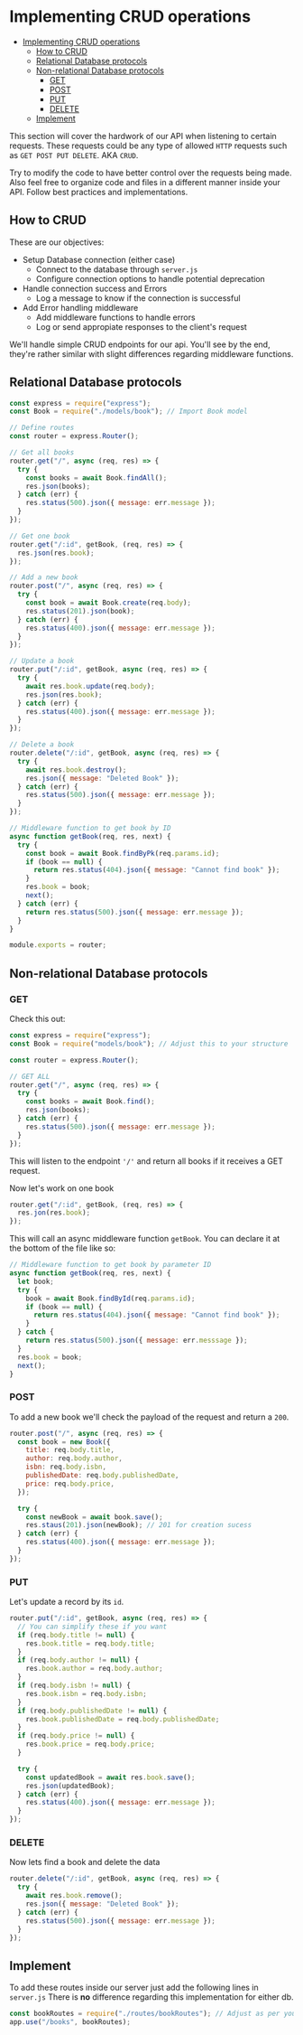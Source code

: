 # Implementing CRUD operations

<!--toc:start-->

- [Implementing CRUD operations](#implementing-crud-operations)
  - [How to CRUD](#how-to-crud)
  - [Relational Database protocols](#relational-database-protocols)
  - [Non-relational Database protocols](#non-relational-database-protocols)
    - [GET](#get)
    - [POST](#post)
    - [PUT](#put)
    - [DELETE](#delete)
  - [Implement](#implement)

<!--toc:end-->

This section will cover the hardwork of our API when listening to certain requests.
These requests could be any type of allowed `HTTP` requests such as
`GET POST PUT DELETE`.
AKA `CRUD`.

Try to modify the code to have better control over the requests being made.
Also feel free to organize code and files in a different manner inside your API.
Follow best practices and implementations.

## How to CRUD

These are our objectives:

- Setup Database connection (either case)
  - Connect to the database through `server.js`
  - Configure connection options to handle potential deprecation
- Handle connection success and Errors
  - Log a message to know if the connection is successful
- Add Error handling middleware
  - Add middleware functions to handle errors
  - Log or send appropiate responses to the client's request

We'll handle simple CRUD endpoints for our api.
You'll see by the end, they're rather similar with slight differences regarding middleware functions.

## Relational Database protocols

```javascript
const express = require("express");
const Book = require("./models/book"); // Import Book model

// Define routes
const router = express.Router();

// Get all books
router.get("/", async (req, res) => {
  try {
    const books = await Book.findAll();
    res.json(books);
  } catch (err) {
    res.status(500).json({ message: err.message });
  }
});

// Get one book
router.get("/:id", getBook, (req, res) => {
  res.json(res.book);
});

// Add a new book
router.post("/", async (req, res) => {
  try {
    const book = await Book.create(req.body);
    res.status(201).json(book);
  } catch (err) {
    res.status(400).json({ message: err.message });
  }
});

// Update a book
router.put("/:id", getBook, async (req, res) => {
  try {
    await res.book.update(req.body);
    res.json(res.book);
  } catch (err) {
    res.status(400).json({ message: err.message });
  }
});

// Delete a book
router.delete("/:id", getBook, async (req, res) => {
  try {
    await res.book.destroy();
    res.json({ message: "Deleted Book" });
  } catch (err) {
    res.status(500).json({ message: err.message });
  }
});

// Middleware function to get book by ID
async function getBook(req, res, next) {
  try {
    const book = await Book.findByPk(req.params.id);
    if (book == null) {
      return res.status(404).json({ message: "Cannot find book" });
    }
    res.book = book;
    next();
  } catch (err) {
    return res.status(500).json({ message: err.message });
  }
}

module.exports = router;
```

## Non-relational Database protocols

### GET

Check this out:

```javascript
const express = require("express");
const Book = require("models/book"); // Adjust this to your structure

const router = express.Router();

// GET ALL
router.get("/", async (req, res) => {
  try {
    const books = await Book.find();
    res.json(books);
  } catch (err) {
    res.status(500).json({ message: err.message });
  }
});
```

This will listen to the endpoint `'/'` and return all books if it receives a GET request.

Now let's work on one book

```javascript
router.get("/:id", getBook, (req, res) => {
  res.jon(res.book);
});
```

This will call an async middleware function `getBook`.
You can declare it at the bottom of the file like so:

```javascript
// Middleware function to get book by parameter ID
async function getBook(req, res, next) {
  let book;
  try {
    book = await Book.findById(req.params.id);
    if (book == null) {
      return res.status(404).json({ message: "Cannot find book" });
    }
  } catch {
    return res.status(500).json({ message: err.messsage });
  }
  res.book = book;
  next();
}
```

### POST

To add a new book we'll check the payload of the request and return a `200`.

```javascript
router.post("/", async (req, res) => {
  const book = new Book({
    title: req.body.title,
    author: req.body.author,
    isbn: req.body.isbn,
    publishedDate: req.body.publishedDate,
    price: req.body.price,
  });

  try {
    const newBook = await book.save();
    res.staus(201).json(newBook); // 201 for creation sucess
  } catch (err) {
    res.status(400).json({ message: err.message });
  }
});
```

### PUT

Let's update a record by its `id`.

```javascript
router.put("/:id", getBook, async (req, res) => {
  // You can simplify these if you want
  if (req.body.title != null) {
    res.book.title = req.body.title;
  }
  if (req.body.author != null) {
    res.book.author = req.body.author;
  }
  if (req.body.isbn != null) {
    res.book.isbn = req.body.isbn;
  }
  if (req.body.publishedDate != null) {
    res.book.publishedDate = req.body.publishedDate;
  }
  if (req.body.price != null) {
    res.book.price = req.body.price;
  }

  try {
    const updatedBook = await res.book.save();
    res.json(updatedBook);
  } catch (err) {
    res.status(400).json({ message: err.message });
  }
});
```

### DELETE

Now lets find a book and delete the data

```javascript
router.delete("/:id", getBook, async (req, res) => {
  try {
    await res.book.remove();
    res.json({ message: "Deleted Book" });
  } catch (err) {
    res.status(500).json({ message: err.message });
  }
});
```

## Implement

To add these routes inside our server just add the following lines in `server.js`
There is **no** difference regarding this implementation for either db.

```javascript
const bookRoutes = require("./routes/bookRoutes"); // Adjust as per your structure
app.use("/books", bookRoutes);
```
